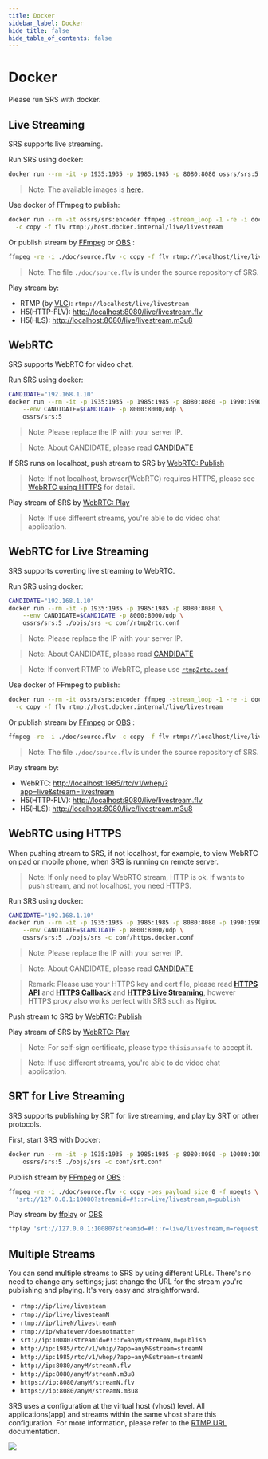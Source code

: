 ```yaml
---
title: Docker
sidebar_label: Docker
hide_title: false
hide_table_of_contents: false
---
```


# Docker

Please run SRS with docker.

## Live Streaming

SRS supports live streaming.

Run SRS using docker:

```bash
docker run --rm -it -p 1935:1935 -p 1985:1985 -p 8080:8080 ossrs/srs:5
```

> Note: The available images is [here](https://hub.docker.com/r/ossrs/srs/tags).

Use docker of FFmpeg to publish:

```bash
docker run --rm -it ossrs/srs:encoder ffmpeg -stream_loop -1 -re -i doc/source.flv \
  -c copy -f flv rtmp://host.docker.internal/live/livestream
```

Or publish stream by [FFmpeg](https://ffmpeg.org/download.html) or [OBS](https://obsproject.com/download) :

```bash
ffmpeg -re -i ./doc/source.flv -c copy -f flv rtmp://localhost/live/livestream
```

> Note: The file `./doc/source.flv` is under the source repository of SRS.

Play stream by:

* RTMP (by [VLC](https://www.videolan.org/)): `rtmp://localhost/live/livestream`
* H5(HTTP-FLV): [http://localhost:8080/live/livestream.flv](http://localhost:8080/players/srs_player.html?autostart=true&stream=livestream.flv&port=8080&schema=http)
* H5(HLS): [http://localhost:8080/live/livestream.m3u8](http://localhost:8080/players/srs_player.html?autostart=true&stream=livestream.m3u8&port=8080&schema=http)

## WebRTC

SRS supports WebRTC for video chat.

Run SRS using docker:

```bash
CANDIDATE="192.168.1.10"
docker run --rm -it -p 1935:1935 -p 1985:1985 -p 8080:8080 -p 1990:1990 -p 8088:8088 \
    --env CANDIDATE=$CANDIDATE -p 8000:8000/udp \
    ossrs/srs:5
```

> Note: Please replace the IP with your server IP.

> Note: About CANDIDATE, please read [CANDIDATE](./webrtc.md#config-candidate)

If SRS runs on localhost, push stream to SRS by [WebRTC: Publish](http://localhost:8080/players/rtc_publisher.html?autostart=true&stream=livestream&port=8080&schema=http)

> Note: If not localhost, browser(WebRTC) requires HTTPS, please see [WebRTC using HTTPS](./getting-started.md#webrtc-using-https) for detail.

Play stream of SRS by [WebRTC: Play](http://localhost:8080/players/rtc_player.html?autostart=true&stream=livestream&schema=http)

> Note: If use different streams, you're able to do video chat application.

## WebRTC for Live Streaming

SRS supports coverting live streaming to WebRTC.

Run SRS using docker:

```bash
CANDIDATE="192.168.1.10"
docker run --rm -it -p 1935:1935 -p 1985:1985 -p 8080:8080 \
    --env CANDIDATE=$CANDIDATE -p 8000:8000/udp \
    ossrs/srs:5 ./objs/srs -c conf/rtmp2rtc.conf
```

> Note: Please replace the IP with your server IP.

> Note: About CANDIDATE, please read [CANDIDATE](./webrtc.md#config-candidate)

> Note: If convert RTMP to WebRTC, please use [`rtmp2rtc.conf`](https://github.com/ossrs/srs/issues/2728#rtmp2rtc-en-guide)

Use docker of FFmpeg to publish:

```bash
docker run --rm -it ossrs/srs:encoder ffmpeg -stream_loop -1 -re -i doc/source.flv \
  -c copy -f flv rtmp://host.docker.internal/live/livestream
```

Or publish stream by [FFmpeg](https://ffmpeg.org/download.html) or [OBS](https://obsproject.com/download) :

```bash
ffmpeg -re -i ./doc/source.flv -c copy -f flv rtmp://localhost/live/livestream
```

> Note: The file `./doc/source.flv` is under the source repository of SRS.

Play stream by:

* WebRTC: [http://localhost:1985/rtc/v1/whep/?app=live&stream=livestream](http://localhost:8080/players/whep.html?autostart=true)
* H5(HTTP-FLV): [http://localhost:8080/live/livestream.flv](http://localhost:8080/players/srs_player.html?autostart=true&stream=livestream.flv&port=8080&schema=http)
* H5(HLS): [http://localhost:8080/live/livestream.m3u8](http://localhost:8080/players/srs_player.html?autostart=true&stream=livestream.m3u8&port=8080&schema=http)

## WebRTC using HTTPS

When pushing stream to SRS, if not localhost, for example, to view WebRTC on pad or mobile phone, when SRS is running on remote server.

> Note: If only need to play WebRTC stream, HTTP is ok. If wants to push stream, and not localhost, you need HTTPS.

Run SRS using docker:

```bash
CANDIDATE="192.168.1.10"
docker run --rm -it -p 1935:1935 -p 1985:1985 -p 8080:8080 -p 1990:1990 -p 8088:8088 \
    --env CANDIDATE=$CANDIDATE -p 8000:8000/udp \
    ossrs/srs:5 ./objs/srs -c conf/https.docker.conf
```

> Note: Please replace the IP with your server IP.

> Note: About CANDIDATE, please read [CANDIDATE](./webrtc.md#config-candidate)

> Remark: Please use your HTTPS key and cert file, please read
> **[HTTPS API](./http-api.md#https-api)**
> and **[HTTPS Callback](./http-callback.md#https-callback)**
> and **[HTTPS Live Streaming](./flv.md#https-flv-live-stream)**,
> however HTTPS proxy also works perfect with SRS such as Nginx.

Push stream to SRS by [WebRTC: Publish](https://192.168.3.82:8088/players/rtc_publisher.html?autostart=true&stream=livestream&api=1990&schema=https)

Play stream of SRS by [WebRTC: Play](https://192.168.3.82:8088/players/rtc_player.html?autostart=true&stream=livestream&api=1990&schema=https)

> Note: For self-sign certificate, please type `thisisunsafe` to accept it.

> Note: If use different streams, you're able to do video chat application.

## SRT for Live Streaming

SRS supports publishing by SRT for live streaming, and play by SRT or other protocols.

First, start SRS with Docker:

```bash
docker run --rm -it -p 1935:1935 -p 1985:1985 -p 8080:8080 -p 10080:10080/udp \
    ossrs/srs:5 ./objs/srs -c conf/srt.conf
```

Publish stream by [FFmpeg](https://ffmpeg.org/download.html) or [OBS](https://obsproject.com/download) :

```bash
ffmpeg -re -i ./doc/source.flv -c copy -pes_payload_size 0 -f mpegts \
  'srt://127.0.0.1:10080?streamid=#!::r=live/livestream,m=publish'
```

Play stream by [ffplay](https://ffmpeg.org/download.html) or [OBS](https://obsproject.com/download)

```bash
ffplay 'srt://127.0.0.1:10080?streamid=#!::r=live/livestream,m=request'
```

## Multiple Streams

You can send multiple streams to SRS by using different URLs. There's no need to change any settings; 
just change the URL for the stream you're publishing and playing. It's very easy and straightforward.

* `rtmp://ip/live/livesteam`
* `rtmp://ip/live/livesteamN`
* `rtmp://ip/liveN/livestreamN`
* `rtmp://ip/whatever/doesnotmatter`
* `srt://ip:10080?streamid=#!::r=anyM/streamN,m=publish`
* `http://ip:1985/rtc/v1/whip/?app=anyM&stream=streamN`
* `http://ip:1985/rtc/v1/whep/?app=anyM&stream=streamN`
* `http://ip:8080/anyM/streamN.flv`
* `http://ip:8080/anyM/streamN.m3u8`
* `https://ip:8080/anyM/streamN.flv`
* `https://ip:8080/anyM/streamN.m3u8`

SRS uses a configuration at the virtual host (vhost) level. All applications(app) and streams within the 
same vhost share this configuration. For more information, please refer to the [RTMP URL](./rtmp-url-vhost.md) 
documentation.

![](https://ossrs.io/gif/v1/sls.gif?site=ossrs.io&path=/lts/doc/en/v6/getting-started)


